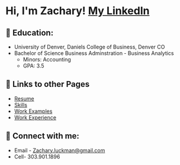 <h1>Hi, I'm Zachary!   <a href="https://www.linkedin.com/in/zachary-luckman-0a530b187/">My Linkedln</a>

<h2>🏫 Education:</h2>

- University of Denver, Daniels College of Business, Denver CO
- Bachelor of Science Business Adminstration - Business Analytics
  - Minors: Accounting
  - GPA: 3.5


<h2>📁 Links to other Pages</h2>

- [Resume](https://github.com/zacharyluckman/Resume)
- [Skills](https://github.com/zacharyluckman/skills)
- [Work Examples](https://github.com/zacharyluckman/Resume)
- [Work Experience](https://github.com/zacharyluckman/WorkExperience/blob/main/README.md)

<h2> 🤳 Connect with me:</h2>

- Email - Zachary.luckman@gmail.com
- Cell- 303.901.1896

